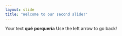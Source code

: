 ```yaml
---
layout: slide
title: "Welcome to our second slide!"
---
```

Your text __qué__ **porquería**
Use the left arrow to go back!
